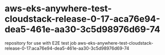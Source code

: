 # aws-eks-anywhere-test-cloudstack-release-0-17-aca76e94-dea5-461e-aa30-3c5d98976d69-74
repository for use with E2E test job aws-eks-anywhere-test-cloudstack-release-0-17:aca76e94-dea5-461e-aa30-3c5d98976d69-74
